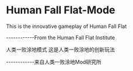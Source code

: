 # Human Fall Flat-Mode
This is the innovative gameplay of Human Fall Flat 

------------From the Human Fall Flat Institute

人类一败涂地模式
这是人类一败涂地的创新玩法

------------来自人类一败涂地Mod研究所
